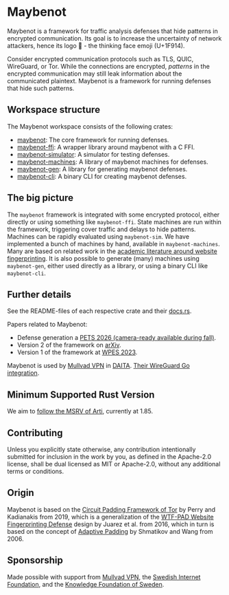 # Maybenot

Maybenot is a framework for traffic analysis defenses that hide patterns in
encrypted communication. Its goal is to increase the uncertainty of network
attackers, hence its logo 🤔 - the thinking face emoji (U+1F914).

Consider encrypted communication protocols such as TLS, QUIC, WireGuard, or Tor.
While the connections are encrypted, *patterns* in the encrypted communication
may still leak information about the communicated plaintext. Maybenot is a
framework for running defenses that hide such patterns.

## Workspace structure

The Maybenot workspace consists of the following crates:

- [maybenot](crates/maybenot): The core framework for running defenses.
- [maybenot-ffi](crates/maybenot-ffi): A wrapper library around maybenot with a
  C FFI.
- [maybenot-simulator](crates/maybenot-simulator): A simulator for testing
  defenses.
- [maybenot-machines](crates/maybenot-machines): A library of maybenot machines
  for defenses.
- [maybenot-gen](crates/maybenot-gen): A library for generating maybenot defenses.
- [maybenot-cli](crates/maybenot-cli): A binary CLI for creating maybenot
  defenses.

## The big picture

The `maybenot` framework is integrated with some encrypted protocol, either
directly or using something like `maybenot-ffi`. State machines are run within
the framework, triggering cover traffic and delays to hide patterns. Machines
can be rapidly evaluated using `maybenot-sim`. We have implemented a bunch of
machines by hand, available in `maybenot-machines`. Many are based on related
work in the [academic literature around website
fingerprinting](https://www-users.cse.umn.edu/~hoppernj/sok_wf_def_sp23.pdf). It
is also possible to generate (many) machines using `maybenot-gen`, either used
directly as a library, or using a binary CLI like `maybenot-cli`.

## Further details

See the README-files of each respective crate and their
[docs.rs](https://docs.rs/maybenot/latest/maybenot).

Papers related to Maybenot:

- Defense generation a [PETS 2026 (camera-ready available during fall)](FIXME).
- Version 2 of the framework on [arXiv](https://arxiv.org/abs/2304.09510).
- Version 1 of the framework at [WPES
  2023](https://doi.org/10.1145/3603216.3624953).

Maybenot is used by [Mullvad VPN](https://mullvad.net) in
[DAITA](https://mullvad.net/en/vpn/daita). [Their WireGuard Go
integration](https://github.com/mullvad/wireguard-go/).

## Minimum Supported Rust Version

We aim to [follow the MSRV of
Arti](https://gitlab.torproject.org/tpo/core/arti#minimum-supported-rust-version),
currently at 1.85.

## Contributing

Unless you explicitly state otherwise, any contribution intentionally submitted
for inclusion in the work by you, as defined in the Apache-2.0 license, shall be
dual licensed as MIT or Apache-2.0, without any additional terms or conditions.

## Origin

Maybenot is based on the [Circuit Padding Framework of
Tor](https://gitweb.torproject.org/tor.git/plain/doc/HACKING/CircuitPaddingDevelopment.md)
by Perry and Kadianakis from 2019, which is a generalization of the [WTF-PAD
Website Fingerprinting Defense](https://arxiv.org/pdf/1512.00524.pdf) design by
Juarez et al. from 2016, which in turn is based on the concept of [Adaptive
Padding](https://www.cs.utexas.edu/~shmat/shmat_esorics06.pdf) by Shmatikov and
Wang from 2006.

## Sponsorship

Made possible with support from [Mullvad VPN](https://mullvad.net/), the
[Swedish Internet Foundation](https://internetstiftelsen.se/en/), and the
[Knowledge Foundation of Sweden](https://www.kks.se/en/start-en/).
